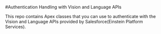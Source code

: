 #Authentication Handling with Vision and Language APIs

This repo contains Apex classes that you can use to authenticate with the Vision and Language APIs provided by Salesforce(Einstein Platform Services).